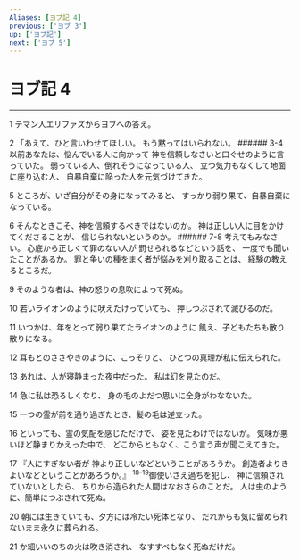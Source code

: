 ```yaml
---
Aliases: [ヨブ記 4]
previous: ['ヨブ 3']
up: ['ヨブ記']
next: ['ヨブ 5']
---
```

# ヨブ記 4

***




1 
テマン人エリファズからヨブへの答え。 



2 
「あえて、ひと言いわせてほしい。 もう黙ってはいられない。 ###### 3-4 以前あなたは、悩んでいる人に向かって 神を信頼しなさいと口ぐせのように言っていた。 弱っている人、倒れそうになっている人、 立つ気力もなくして地面に座り込む人、 自暴自棄に陥った人を元気づけてきた。 



5 
ところが、いざ自分がその身になってみると、 すっかり弱り果て、自暴自棄になっている。 



6 
そんなときこそ、神を信頼するべきではないのか。 神は正しい人に目をかけてくださることが、 信じられないというのか。 ###### 7-8 考えてもみなさい。 心底から正しくて罪のない人が 罰せられるなどという話を、 一度でも聞いたことがあるか。 罪と争いの種をまく者が悩みを刈り取ることは、 経験の教えるところだ。 



9 
そのような者は、神の怒りの息吹によって死ぬ。 



10 
若いライオンのように吠えたけっていても、 押しつぶされて滅びるのだ。 



11 
いつかは、年をとって弱り果てたライオンのように 飢え、子どもたちも散り散りになる。 



12 
耳もとのささやきのように、こっそりと、 ひとつの真理が私に伝えられた。 



13 
あれは、人が寝静まった夜中だった。 私は幻を見たのだ。 



14 
急に私は恐ろしくなり、 身の毛のよだつ思いに全身がわなないた。 



15 
一つの霊が前を通り過ぎたとき、髪の毛は逆立った。 



16 
といっても、霊の気配を感じただけで、 姿を見たわけではないが。 気味が悪いほど静まりかえった中で、 どこからともなく、こう言う声が聞こえてきた。 



17 
『人にすぎない者が 神より正しいなどということがあろうか。 創造者よりきよいなどということがあろうか。』 <sup class="versenum">18-19</sup>御使いさえ過ちを犯し、 神に信頼されていないとしたら、 ちりから造られた人間はなおさらのことだ。 人は虫のように、簡単につぶされて死ぬ。 



20 
朝には生きていても、夕方には冷たい死体となり、 だれからも気に留められないまま永久に葬られる。 



21 
か細いいのちの火は吹き消され、 なすすべもなく死ぬだけだ。
